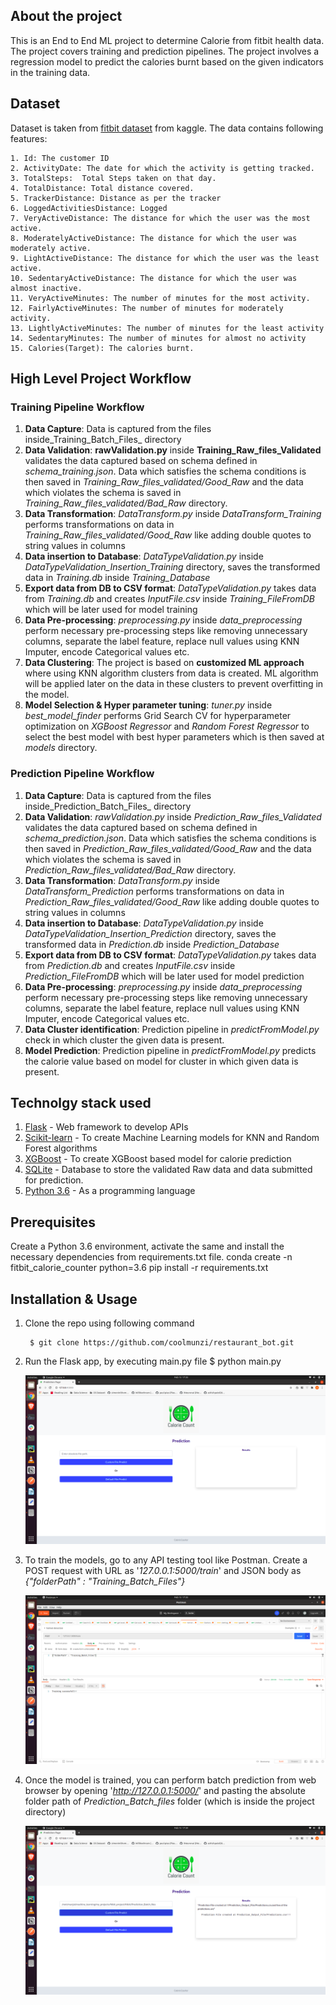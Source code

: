 <h2> About the project </h2>

This is an End to End ML project to determine Calorie from fitbit health data. The project covers training and prediction 
pipelines. The project involves a regression model to predict the calories burnt based on the given indicators in the training data. 

<h2> Dataset </h2>

Dataset is taken from [fitbit dataset](https://www.kaggle.com/singhakash/fitbit-dataset?select=FitBit+data.csv) from 
kaggle. The data contains following features:

    1. Id: The customer ID
    2. ActivityDate: The date for which the activity is getting tracked.
    3. TotalSteps:  Total Steps taken on that day.
    4. TotalDistance: Total distance covered.
    5. TrackerDistance: Distance as per the tracker
    6. LoggedActivitiesDistance: Logged 
    7. VeryActiveDistance: The distance for which the user was the most active. 
    8. ModeratelyActiveDistance: The distance for which the user was moderately active.
    9. LightActiveDistance: The distance for which the user was the least active.
    10. SedentaryActiveDistance: The distance for which the user was almost inactive.
    11. VeryActiveMinutes: The number of minutes for the most activity.
    12. FairlyActiveMinutes: The number of minutes for moderately activity.
    13. LightlyActiveMinutes: The number of minutes for the least activity
    14. SedentaryMinutes: The number of minutes for almost no activity
    15. Calories(Target): The calories burnt. 

<h2> High Level Project Workflow </h2>

<h3> Training Pipeline Workflow </h3>

1. **Data Capture**: Data is captured from the files inside_Training_Batch_Files_ directory 
2. **Data Validation**: __rawValidation.py__ inside __Training_Raw_files_Validated__ validates the data captured based on 
   schema defined in _schema_training.json_. Data which satisfies the schema conditions is then saved in 
   _Training_Raw_files_validated/Good_Raw_ and the data which violates the schema is saved in 
   _Training_Raw_files_validated/Bad_Raw_ directory. 
2. **Data Transformation**: _DataTransform.py_ inside _DataTransform_Training_ performs transformations on data in 
   _Training_Raw_files_validated/Good_Raw_ like adding double quotes to string values in columns
3. **Data insertion to Database**: _DataTypeValidation.py_ inside _DataTypeValidation_Insertion_Training_ directory, 
   saves the transformed data in _Training.db_ inside _Training_Database_
4. **Export data from DB to CSV format**: _DataTypeValidation.py_ takes data from _Training.db_ and creates 
   _InputFile.csv_ inside _Training_FileFromDB_ which will be later used for model training
5. **Data Pre-processing**: _preprocessing.py_ inside _data_preprocessing_ perform necessary pre-processing steps like 
   removing unnecessary columns, separate the label feature, replace null values using KNN Imputer, encode 
   Categorical values etc.
6. **Data Clustering**: The project is based on **customized ML approach** where using KNN algorithm clusters from data 
   is created. ML algorithm will be applied later on the data in these clusters to prevent overfitting in the model.
7. **Model Selection & Hyper parameter tuning**: _tuner.py_ inside _best_model_finder_ performs Grid Search CV for 
   hyperparameter optimization on _XGBoost Regressor_ and _Random Forest Regressor_ to select the best model with 
   best hyper parameters which is then saved at _models_ directory.

<h3> Prediction Pipeline Workflow </h3>

1. **Data Capture**: Data is captured from the files inside_Prediction_Batch_Files_ directory 
2. **Data Validation**: _rawValidation.py_ inside _Prediction_Raw_files_Validated_ validates the data captured based on 
   schema defined in _schema_prediction.json_. Data which satisfies the schema conditions is then saved in 
   _Prediction_Raw_files_validated/Good_Raw_ and the data which violates the schema is saved in 
   _Prediction_Raw_files_validated/Bad_Raw_ directory. 
2. **Data Transformation**: _DataTransform.py_ inside _DataTransform_Prediction_ performs transformations on data in 
   _Prediction_Raw_files_validated/Good_Raw_ like adding double quotes to string values in columns
3. **Data insertion to Database**: _DataTypeValidation.py_ inside _DataTypeValidation_Insertion_Prediction_ directory, 
   saves the transformed data in _Prediction.db_ inside _Prediction_Database_
4. **Export data from DB to CSV format**: _DataTypeValidation.py_ takes data from _Prediction.db_ and creates 
   _InputFile.csv_ inside _Prediction_FileFromDB_ which will be later used for model prediction
5. **Data Pre-processing**: _preprocessing.py_ inside _data_preprocessing_ perform necessary pre-processing steps like 
   removing unnecessary columns, separate the label feature, replace null values using KNN Imputer, encode 
   Categorical values etc.
6. **Data Cluster identification**: Prediction pipeline in _predictFromModel.py_ check in which cluster the given 
   data is present. 
7. **Model Prediction**: Prediction pipeline in _predictFromModel.py_ predicts the calorie value based on model for 
   cluster in which given data is present. 



<h2> Technolgy stack used </h2>

1. [Flask](https://flask.palletsprojects.com/) - Web framework to develop APIs
2. [Scikit-learn](http://scikit-learn.org/) - To create Machine Learning models for KNN and Random Forest algorithms  
3. [XGBoost](https://xgboost.readthedocs.io/en/latest/) - To create XGBoost based model for calorie prediction
6. [SQLite](https://www.sqlite.org/index.html) - Database to store the validated Raw data and data submitted for 
   prediction. 
4. [Python 3.6](https://ngrok.com/) - As a programming language


<h2> Prerequisites </h2>
Create a Python 3.6 environment, activate the same and install the necessary dependencies from requirements.txt file.
   conda create -n fitbit_calorie_counter python=3.6
   pip install -r requirements.txt

<h2> Installation & Usage</h2>

1. Clone the repo using following command 
    
        $ git clone https://github.com/coolmunzi/restaurant_bot.git
 
2. Run the Flask app, by executing main.py file
        $ python main.py
  
    <img src="demo_images/1.png">
   
3. To train the models, go to any API testing tool like Postman. Create a POST request with URL as '_127.0.0.1:5000/train_' and JSON body
   as _{"folderPath" : "Training_Batch_Files"}_
   
     <img src="demo_images/2.png">
   
4. Once the model is trained, you can perform batch prediction from web browser by opening '_http://127.0.0.1:5000/_' and pasting the absolute folder path of _Prediction_Batch_files_ folder 
   (which is inside the project directory)
   
     <img src="demo_images/3.png">

